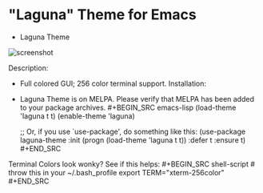 # "Laguna" Theme for Emacs
* Laguna Theme

![screenshot](https://raw.githubusercontent.com/HenryNewcomer/laguna-theme/master/images/2020-09-22.png)

Description:
  - Full colored GUI; 256 color terminal support.
Installation:
  - Laguna Theme is on MELPA. Please verify that MELPA has been added to your package archives.
    #+BEGIN_SRC emacs-lisp
      (load-theme 'laguna t t)
      (enable-theme 'laguna)

      ;; Or, if you use `use-package', do something like this:
      (use-package laguna-theme
        :init (progn (load-theme 'laguna t t))
        :defer t
        :ensure t)
    #+END_SRC
    
Terminal Colors look wonky? See if this helps:
   #+BEGIN_SRC shell-script
     # throw this in your ~/.bash_profile
     export TERM="xterm-256color"
   #+END_SRC
